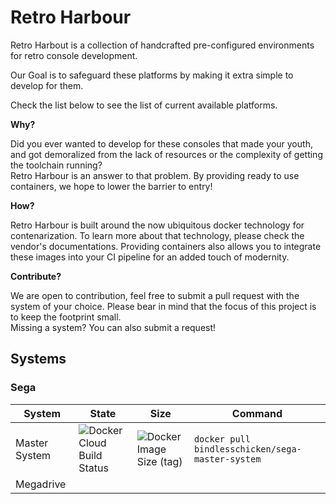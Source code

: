 # Retro Harbour
Retro Harbout is a collection of handcrafted pre-configured environments for retro console development.

Our Goal is to safeguard these platforms by making it extra simple to develop for them.

Check the list below to see the list of current available platforms.

**Why?**

Did you ever wanted to develop for these consoles that made your youth, and got demoralized from the lack of resources or the complexity of getting the toolchain running?  
Retro Harbour is an answer to that problem. By providing ready to use containers, we hope to lower the barrier to entry!

**How?**

Retro Harbour is built around the now ubiquitous docker technology for contenarization. To learn more about that technology, please check the vendor's documentations. Providing containers also allows you to integrate these images into your CI pipeline for an added touch of modernity.

**Contribute?**

We are open to contribution, feel free to submit a pull request with the system of your choice. Please bear in mind that the focus of this project is to keep the footprint small.  
Missing a system? You can also submit a request!

## Systems
### Sega
| System  | State  |  Size | Command |
|---|---|---|---|
| Master System  | ![Docker Cloud Build Status](https://img.shields.io/docker/cloud/build/bindlesschicken/sega-master-system?style=flat-square)  |  ![Docker Image Size (tag)](https://img.shields.io/docker/image-size/bindlesschicken/sega-master-system/latest?style=flat-square) | `docker pull bindlesschicken/sega-master-system` |
| Megadrive  |   |   |  |
